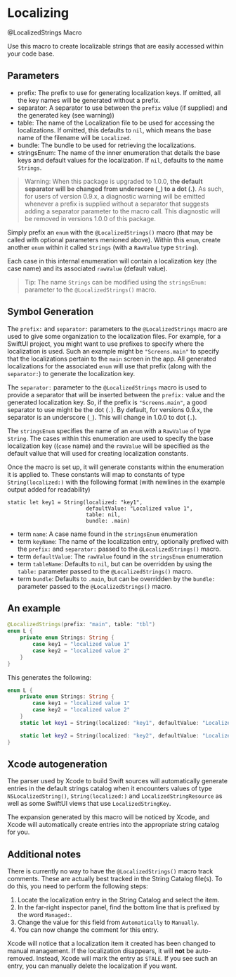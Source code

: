 # Localizing
@LocalizedStrings Macro

Use this macro to create localizable strings that are easily accessed within
your code base.

## Parameters

- prefix: The prefix to use for generating localization keys. If omitted, all the key names
  will be generated without a prefix.
- separator: A separator to use between the `prefix` value (if supplied) and the
  generated key (see warning))
- table: The name of the Localization file to be used for accessing the localizations. If omitted,
  this defaults to `nil`, which means the base name of the filename will be `Localized`.
- bundle: The bundle to be used for retrieving the localizations.
- stringsEnum: The name of the inner enumeration that details the base keys and default values
  for the localization. If `nil`, defaults to the name `Strings`.

> Warning: When this package is upgraded to 1.0.0, **the default separator will be changed from underscore (\_)
  to a dot (.)**. As such, for users of version 0.9.x, a diagnostic warning will be emitted whenever
  a prefix is supplied without a separator that suggests adding a separator parameter to the macro call.
  This diagnostic will be removed in versions 1.0.0 of this package.

Simply prefix an `enum` with the `@LocalizedStrings()` macro (that may be
called with optional parameters menioned above). Within this `enum`, create another  `enum`
within it called `Strings`  (with a `RawValue` type `String`).

Each case in this internal enumeration will contain a localization key (the case name) and its
associated `rawValue` (default value).

> Tip: The name `Strings` can be modified using the `stringsEnum:` parameter to the
  `@LocalizedStrings()` macro.

## Symbol Generation

The `prefix:` and `separator:` parameters to the `@LocalizedStrings` macro are
used to give some organization to the localization files. For example, for a
SwiftUI project, you might want to use prefixes to specify where the
localization is used. Such an example might be `"Screens.main"` to specify that
the localizations pertain to the `main` screen in the app. All generated 
localizations for the associated `enum` will use that prefix (along with 
the `separator:`) to generate the localization key.

The `separator:` parameter to the `@LocalizedStrings` macro is used to provide a separator
that will be inserted between the `prefix:` value and the generated localization key.
So, if the prefix is `"Screens.main"`, a good separator to use might be the dot (`.`).
By default, for versions 0.9.x, the separator is an underscore (`_`).
This will change in 1.0.0 to dot (`.`).

The `stringsEnum` specifies the name of an `enum` with a `RawValue` of type `String`. The cases
within this enumeration are used to specify the base localization key ((`case` name) and the `rawValue`
will be specified as the  default vallue that will used for creating localization constants.

Once the macro is set up, it will generate constants within the enumeration it is applied
to. These constants will map to constants of type `String(localized:)` with the following format
(with newlines in the example output added for readability)

```
static let key1 = String(localized: "key1",
                         defaultValue: "Localized value 1",
                         table: nil,
                         bundle: .main)
```

- term `name`: A case name found in the `stringsEnum` enumeration
- term `keyName`: The name of the localization entry, optionally prefixed with the `prefix:`
and `separator:` passed to the `@LocalizedStrings()` macro.
- term `defaultValue`: The `rawValue` found in the `stringsEnum` enumeration
- term `tableName`: Defaults to `nil`, but can be overridden by using the `table:` parameter
passed to the `@LocalizedStrings()` macro.
- term `bundle`: Defaults to `.main`, but can be overridden by the `bundle:` parameter
passed to the `@LocalizedStrings()` macro.

## An example

```swift
@LocalizedStrings(prefix: "main", table: "tbl")
enum L {
    private enum Strings: String {
        case key1 = "localized value 1"
        case key2 = "localized value 2"
    }
}
```
This generates the following:
```swift
enum L {
    private enum Strings: String {
        case key1 = "localized value 1"
        case key2 = "localized value 2"
    }
    static let key1 = String(localized: "key1", defaultValue: "Localized value 1", table: nil, bundle: .main)

    static let key2 = String(localized: "key2", defaultValue: "Localized value 2", table: nil, bundle: .main)
}
```

## Xcode autogeneration

The parser used by Xcode to build Swift sources will automatically generate entries in the default
strings catalog when it encounters values of type `NSLocalizedString()`, `String(localized:)`
and `LocalizedStringResource` as well as some SwiftUI views that use `LocalizedStringKey`.

The expansion generated by this macro will be noticed by Xcode, and
Xcode will automatically create entries into the appropriate string catalog
for you.


## Additional notes

There is currently no way to have the `@LocalizedStrings()` macro track comments.
These are actually best tracked in the String Catalog file(s). To do this,
you need to perform the following steps:

1. Locate the localization entry in the String Catalog and select the item.
2. In the far-right inspector panel, find the bottom line that is prefixed by the
word `Managed:`.
3. Change the value for this field from `Automatically` to `Manually`.
4. You can now change the comment for this entry.

Xcode will notice that a localization item it created has been changed to
manual management. If the localization disappears, it will **not** be auto-removed.
Instead, Xcode will mark the entry as `STALE`. If you see such an entry, you
can manually delete the localization if you want.
